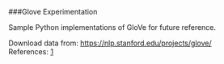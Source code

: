 ###Glove Experimentation

Sample Python implementations of GloVe for future reference.

Download data from: https://nlp.stanford.edu/projects/glove/  
References: [1](https://medium.com/analytics-vidhya/basics-of-using-pre-trained-glove-vectors-in-python-d38905f356db)
